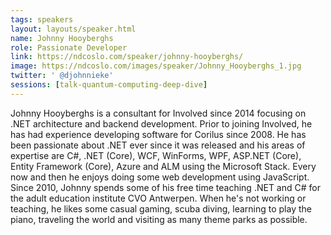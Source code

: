 ```yaml
---
tags: speakers
layout: layouts/speaker.html
name: Johnny Hooyberghs
role: Passionate Developer
link: https://ndcoslo.com/speaker/johnny-hooyberghs/
image: https://ndcoslo.com/images/speaker/Johnny_Hooyberghs_1.jpg
twitter: ' @djohnnieke'
sessions: [talk-quantum-computing-deep-dive]
---
```

Johnny Hooyberghs is a consultant for Involved since 2014 focusing on .NET architecture and backend development. Prior to joining Involved, he has had experience developing software for Corilus since 2008. He has been passionate about .NET ever since it was released and his areas of expertise are C#, .NET (Core), WCF, WinForms, WPF, ASP.NET (Core), Entity Framework (Core), Azure and ALM using the Microsoft Stack. Every now and then he enjoys doing some web development using JavaScript. Since 2010, Johnny spends some of his free time teaching .NET and C# for the adult education institute CVO Antwerpen. When he's not working or teaching, he likes some casual gaming, scuba diving, learning to play the piano, traveling the world and visiting as many theme parks as possible.